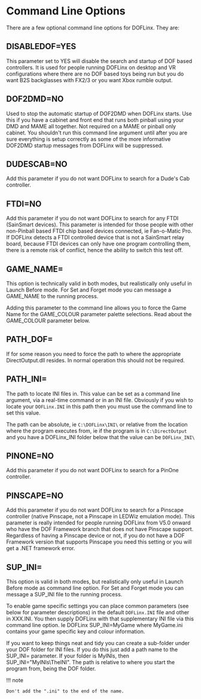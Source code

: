 # Command Line Options

There are a few optional command line options for DOFLinx. They are:

## DISABLEDOF=YES

This parameter set to YES will disable the search and startup of DOF
based controllers. It is used for people running DOFLinx on desktop and
VR configurations where there are no DOF based toys being run but you do
want B2S backglasses with FX2/3 or you want Xbox rumble output.

## DOF2DMD=NO

Used to stop the automatic startup of DOF2DMD when DOFLinx starts. Use
this if you have a cabinet and front end that runs both pinball using
your DMD and MAME all together. Not required on a MAME or pinball only
cabinet. You shouldn't run this command line argument until after you
are sure everything is setup correctly as some of the more informative
DOF2DMD startup messages from DOFLinx will be suppressed.

## DUDESCAB=NO

Add this parameter if you do not want DOFLinx to search for a Dude's Cab
controller.

## FTDI=NO

Add this parameter if you do not want DOFLinx to search for any FTDI
(SainSmart devices). This parameter is intended for those people with
other non-Pinball based FTDI chip based devices connected, ie
Fan-o-Matic Pro. If DOFLinx detects a FTDI controlled device that is not
a SainSmart relay board, because FTDI devices can only have one program
controlling them, there is a remote risk of conflict, hence the ability
to switch this test off.

## GAME_NAME=

This option is technically valid in both modes, but realistically only
useful in Launch Before mode. For Set and Forget mode you can message a
GAME_NAME to the running process.

Adding this parameter to the command line allows you to force the Game
Name for the GAME_COLOUR parameter palette selections. Read about the
GAME_COLOUR parameter below.

## PATH_DOF=
If for some reason you need to force the path to where the appropriate DirectOutput.dll resides.  In normal operation this should not be required.

## PATH_INI=

The path to locate INI files in. This value can be set as a command line
argument, via a real-time command or in an INI file. Obviously if you
wish to locate your `DOFLinx.INI` in this path then you must use the
command line to set this value.

The path can be absolute, ie `C:\DOFLinx\INI\` or relative from the
location where the program executes from, ie if the program is in
`C:\DirectOutput` and you have a DOFLinx_INI folder below that the value
can be `DOFLinx_INI\`

## PINONE=NO

Add this parameter if you do not want DOFLinx to search for a PinOne
controller.

## PINSCAPE=NO

Add this parameter if you do not want DOFLinx to search for a Pinscape
controller (native Pinscape, not a Pinscape in LEDWiz emulation mode).
This parameter is really intended for people running DOFLinx from V5.0
onward who have the DOF Framework branch that does not have Pinscape
support. Regardless of having a Pinscape device or not, if you do not
have a DOF Framework version that supports Pinscape you need this
setting or you will get a .NET framework error.

## SUP_INI=

This option is valid in both modes, but realistically only useful in
Launch Before mode as command line option. For Set and Forget mode you
can message a SUP_INI file to the running process.

To enable game specific settings you can place common parameters (see
below for parameter descriptions) in the default `DOFLinx.INI` file and
other in XXX.INI. You then supply DOFLinx with that supplementary INI
file via this command line option. Ie DOFLinx SUP_INI=MyGame where
MyGame.ini contains your game specific key and colour information.

If you want to keep things neat and tidy you can create a sub-folder
under your DOF folder for INI files. If you do this just add a path name
to the SUP_INI= parameter. If your folder is MyINIs, then
SUP_INI="MyINIs\TheINI". The path is relative to where you start the
program from, being the DOF folder.

!!! note

    Don't add the ".ini" to the end of the name.
